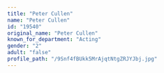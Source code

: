 ```yaml
---
title: "Peter Cullen"
name: "Peter Cullen"
id: "19540"
original_name: "Peter Cullen"
known_for_department: "Acting"
gender: "2"
adult: "false"
profile_path: "/9Snf4fBUkk5MrAjqtNtgZRJYJbj.jpg"
---
```

